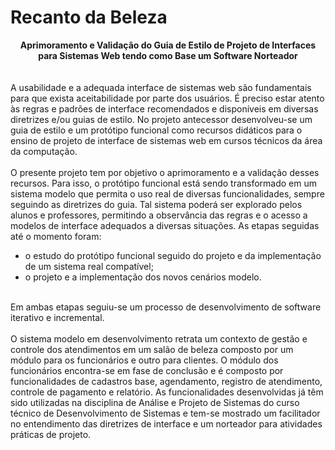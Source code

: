 # Recanto da Beleza
 **<center> Aprimoramento e Validação do Guia de Estilo de Projeto de Interfaces para Sistemas Web tendo como Base um Software Norteador</center>**
<br><br>
A usabilidade e a adequada interface de sistemas web são fundamentais para que exista aceitabilidade por parte dos usuários. É preciso estar atento às regras e padrões de interface recomendados e disponíveis em diversas diretrizes e/ou guias de estilo. No projeto antecessor desenvolveu-se um guia de estilo e um protótipo funcional como recursos didáticos para o ensino de projeto de interface de sistemas web em cursos técnicos da área da computação. 
<br><br>
O presente projeto tem por objetivo o aprimoramento e a validação desses recursos. Para isso, o protótipo funcional está sendo transformado em um sistema modelo que permita o uso real de diversas funcionalidades, sempre seguindo as diretrizes do guia. Tal sistema poderá ser explorado pelos alunos e professores, permitindo a observância das regras e o acesso a modelos de interface adequados a diversas situações. As etapas seguidas até o momento foram: 
<br>
 * o estudo do protótipo funcional seguido do projeto e da implementação de um sistema real compatível; 
 * o projeto e a implementação dos novos cenários modelo. 
<br>
Em ambas etapas seguiu-se um processo de desenvolvimento de software iterativo e incremental. 
<br><br>
O sistema modelo em desenvolvimento retrata um contexto de gestão e controle dos atendimentos em um salão de beleza composto por um módulo para os funcionários e outro para clientes. O módulo dos funcionários encontra-se em fase de conclusão e é composto por funcionalidades de cadastros base, agendamento, registro de atendimento, controle de pagamento e relatório. As funcionalidades desenvolvidas já têm sido utilizadas na disciplina de Análise e Projeto de Sistemas do curso técnico de Desenvolvimento de Sistemas e tem-se mostrado um facilitador no entendimento das diretrizes de interface e um norteador para atividades práticas de projeto. 
